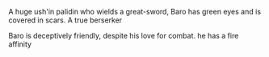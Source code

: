 A huge ush'in palidin who wields a great-sword, Baro has green eyes and is covered in scars. A true berserker

Baro is deceptively friendly, despite his love for combat. he has a fire affinity
             